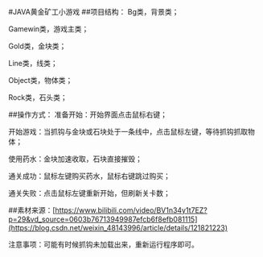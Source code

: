 #JAVA黄金矿工小游戏
##项目结构：
Bg类，背景类；

Gamewin类，游戏主类；

Gold类，金块类；

Line类，线类；

Object类，物体类；

Rock类，石头类；

##操作方式：
准备开始：开始界面点击鼠标右键；

开始游戏：当抓钩与金块或石块处于一条线中，点击鼠标左键，等待抓钩抓取物体；

使用药水：金块加速收取，石块直接摧毁；

通关成功：鼠标左键购买药水，鼠标右键跳过购买；

通关失败：点击鼠标左键重新开始，但刷新关卡数；

##素材来源：[https://www.bilibili.com/video/BV1n34y1t7EZ?p=29&vd_source=0603b76713949987efcb6f8efb081115](https://blog.csdn.net/weixin_48143996/article/details/121821223)

注意事项：可能有时候抓钩未加载出来，重新运行程序即可。
